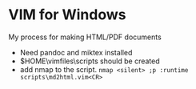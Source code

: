 # VIM for Windows
My process for making HTML/PDF documents

- Need pandoc and miktex installed
- $HOME\vimfiles\scripts should be created
- add nmap to the script. `nmap <silent> ;p :runtime scripts\md2html.vim<CR>`
